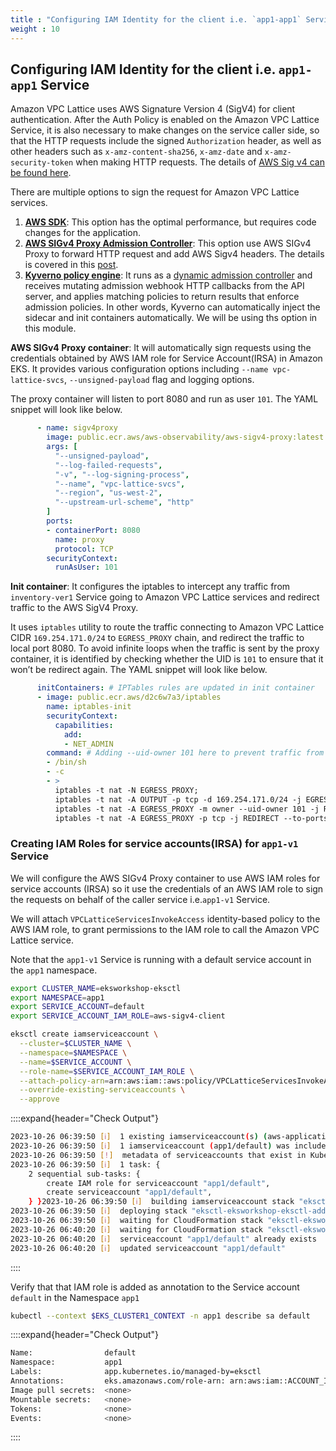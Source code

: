 ```yaml
---
title : "Configuring IAM Identity for the client i.e. `app1-app1` Service"
weight : 10
---
```



## Configuring IAM Identity for the client i.e. `app1-app1` Service

Amazon VPC Lattice uses AWS Signature Version 4 (SigV4) for client authentication. After the Auth Policy is enabled on the Amazon VPC Lattice Service, it is also necessary to make changes on the service caller side, so that the HTTP requests include the signed `Authorization` header, as well as other headers such as `x-amz-content-sha256`, `x-amz-date` and `x-amz-security-token` when making HTTP requests. The details of [AWS Sig v4 can be found here](https://docs.aws.amazon.com/IAM/latest/UserGuide/create-signed-request.html).

There are multiple options to sign the request for Amazon VPC Lattice services.

   1. **[AWS SDK](https://docs.aws.amazon.com/vpc-lattice/latest/ug/sigv4-authenticated-requests.html)**: This option has the optimal performance, but requires code changes for the application.
   2. **[AWS SIGv4 Proxy Admission Controller](https://github.com/awslabs/aws-sigv4-proxy)**:  This option use AWS SIGv4 Proxy to forward HTTP request and add AWS Sigv4 headers. The details is covered in this [post](https://aws.amazon.com/blogs/containers/application-networking-with-amazon-vpc-lattice-and-amazon-eks/).
   3. **[Kyverno policy engine](https://kyverno.io/)**: It runs as a [dynamic admission controller](https://kubernetes.io/docs/reference/access-authn-authz/extensible-admission-controllers/) and receives mutating admission webhook HTTP callbacks from the API server, and applies matching policies to return results that enforce admission policies. In other words, Kyverno can automatically inject the sidecar and init containers automatically. We will be using ths option in this module.

**AWS SIGv4 Proxy container**: It will automatically sign requests using the credentials obtained by AWS IAM role for Service Account(IRSA) in Amazon EKS. It provides various configuration options including `--name vpc-lattice-svcs`, `--unsigned-payload` flag and logging options. 

The proxy container will listen to port 8080 and run as user `101`. The YAML snippet will look like below.

```yaml
      - name: sigv4proxy
        image: public.ecr.aws/aws-observability/aws-sigv4-proxy:latest
        args: [
          "--unsigned-payload",
          "--log-failed-requests",
          "-v", "--log-signing-process",
          "--name", "vpc-lattice-svcs",
          "--region", "us-west-2",
          "--upstream-url-scheme", "http"
        ]
        ports:
        - containerPort: 8080
          name: proxy
          protocol: TCP
        securityContext:
          runAsUser: 101 
```

**Init container**: It configures the iptables to intercept any traffic from `inventory-ver1` Service going to Amazon VPC Lattice services and redirect traffic to the AWS SigV4 Proxy.

It uses `iptables` utility to route the traffic connecting to Amazon VPC Lattice CIDR `169.254.171.0/24` to `EGRESS_PROXY` chain, and redirect the traffic to local port 8080. To avoid infinite loops when the traffic is sent by the proxy container, it is identified by checking whether the UID is `101` to ensure that it won’t be redirect again. The YAML snippet will look like below.


```yaml
      initContainers: # IPTables rules are updated in init container
      - image: public.ecr.aws/d2c6w7a3/iptables
        name: iptables-init
        securityContext:
          capabilities:
            add:
            - NET_ADMIN
        command: # Adding --uid-owner 101 here to prevent traffic from envoy proxy itself from being redirected, which prevents an infinite loop
        - /bin/sh
        - -c
        - >
          iptables -t nat -N EGRESS_PROXY;
          iptables -t nat -A OUTPUT -p tcp -d 169.254.171.0/24 -j EGRESS_PROXY;
          iptables -t nat -A EGRESS_PROXY -m owner --uid-owner 101 -j RETURN;
          iptables -t nat -A EGRESS_PROXY -p tcp -j REDIRECT --to-ports 8080;
```

### Creating IAM Roles for service accounts(IRSA) for `app1-v1` Service

We will configure the AWS SIGv4 Proxy container to use AWS IAM roles for service accounts (IRSA) so it use the credentials of an AWS IAM role to sign the requests on behalf of the caller service i.e.`app1-v1` Service. 

We will attach `VPCLatticeServicesInvokeAccess` identity-based policy to the AWS IAM role, to grant permissions to the IAM role to call the Amazon VPC Lattice service.

Note that the `app1-v1` Service is running with a default service account in the `app1` namespace.

```bash
export CLUSTER_NAME=eksworkshop-eksctl
export NAMESPACE=app1
export SERVICE_ACCOUNT=default
export SERVICE_ACCOUNT_IAM_ROLE=aws-sigv4-client

eksctl create iamserviceaccount \
  --cluster=$CLUSTER_NAME \
  --namespace=$NAMESPACE \
  --name=$SERVICE_ACCOUNT \
  --role-name=$SERVICE_ACCOUNT_IAM_ROLE \
  --attach-policy-arn=arn:aws:iam::aws:policy/VPCLatticeServicesInvokeAccess \
  --override-existing-serviceaccounts \
  --approve 
```

::::expand{header="Check Output"}
```bash
2023-10-26 06:39:50 [ℹ]  1 existing iamserviceaccount(s) (aws-application-networking-system/gateway-api-controller) will be excluded
2023-10-26 06:39:50 [ℹ]  1 iamserviceaccount (app1/default) was included (based on the include/exclude rules)
2023-10-26 06:39:50 [!]  metadata of serviceaccounts that exist in Kubernetes will be updated, as --override-existing-serviceaccounts was set
2023-10-26 06:39:50 [ℹ]  1 task: { 
    2 sequential sub-tasks: { 
        create IAM role for serviceaccount "app1/default",
        create serviceaccount "app1/default",
    } }2023-10-26 06:39:50 [ℹ]  building iamserviceaccount stack "eksctl-eksworkshop-eksctl-addon-iamserviceaccount-app1-default"
2023-10-26 06:39:50 [ℹ]  deploying stack "eksctl-eksworkshop-eksctl-addon-iamserviceaccount-app1-default"
2023-10-26 06:39:50 [ℹ]  waiting for CloudFormation stack "eksctl-eksworkshop-eksctl-addon-iamserviceaccount-app1-default"
2023-10-26 06:40:20 [ℹ]  waiting for CloudFormation stack "eksctl-eksworkshop-eksctl-addon-iamserviceaccount-app1-default"
2023-10-26 06:40:20 [ℹ]  serviceaccount "app1/default" already exists
2023-10-26 06:40:20 [ℹ]  updated serviceaccount "app1/default"
```
::::

Verify that that IAM role is added as annotation to the Service account `default` in the Namespace `app1`

```bash
kubectl --context $EKS_CLUSTER1_CONTEXT -n app1 describe sa default
```

::::expand{header="Check Output"}
```bash
Name:                default
Namespace:           app1
Labels:              app.kubernetes.io/managed-by=eksctl
Annotations:         eks.amazonaws.com/role-arn: arn:aws:iam::ACCOUNT_ID:role/aws-sigv4-client
Image pull secrets:  <none>
Mountable secrets:   <none>
Tokens:              <none>
Events:              <none>
```
::::
